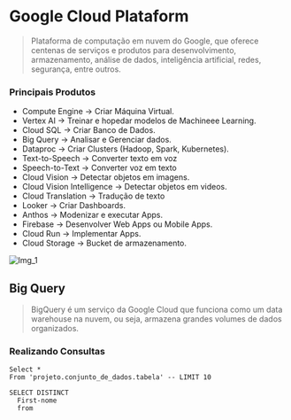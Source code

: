 # Google Cloud Plataform
> Plataforma de computação em nuvem do Google, que oferece centenas de serviços e produtos para desenvolvimento, armazenamento, análise de dados, inteligência artificial, redes, segurança, entre outros.

### Principais Produtos 
- Compute Engine -> Criar Máquina Virtual.
- Vertex AI -> Treinar e hopedar modelos de Machineee Learning.
- Cloud SQL -> Criar Banco de Dados.
- Big Query -> Analisar e Gerenciar dados.
- Dataproc -> Criar Clusters (Hadoop, Spark, Kubernetes).
- Text-to-Speech -> Converter texto em voz
- Speech-to-Text -> Converter voz em texto
- Cloud Vision -> Detectar objetos em imagens.
- Cloud Vision Intelligence -> Detectar objetos em videos.
- Cloud Translation -> Tradução de texto
- Looker -> Criar Dashboards.
- Anthos -> Modenizar e executar Apps.
- Firebase -> Desenvolver Web Apps ou Mobile Apps.
- Cloud Run -> Implementar Apps.
- Cloud Storage -> Bucket de armazenamento. 

![Img_1](https://github.com/user-attachments/assets/97261076-45b9-4aba-af90-29d9a24ea674)

## Big Query
> BigQuery é um serviço da Google Cloud que funciona como um data warehouse na nuvem, ou seja, armazena grandes volumes de dados organizados.

### Realizando Consultas

```
Select *
From 'projeto.conjunto_de_dados.tabela' -- LIMIT 10
```

```
SELECT DISTINCT
  First-nome
  from
```
